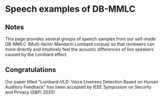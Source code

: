 # Speech examples of DB-MMLC

## Notes
This page provides several groups of speech samples from our self-made DB-MMLC (Multi-factor Mandarin Lombard corpus) so that reviewers can more directly and intuitively feel the acoustic differences of live speakers caused by the Lombard effect.

## Congratulations
Our paper titled "Lombard-VLD: Voice Liveness Detection Based on Human Auditory Feedback" has been accepted by IEEE Symposium on Security and Privacy (S&P) 2025!
